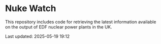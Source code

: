 # Nuke Watch

This repository includes code for retrieving the latest information available on the output of EDF nuclear power plants in the UK.

Last updated: 2025-05-19 19:12